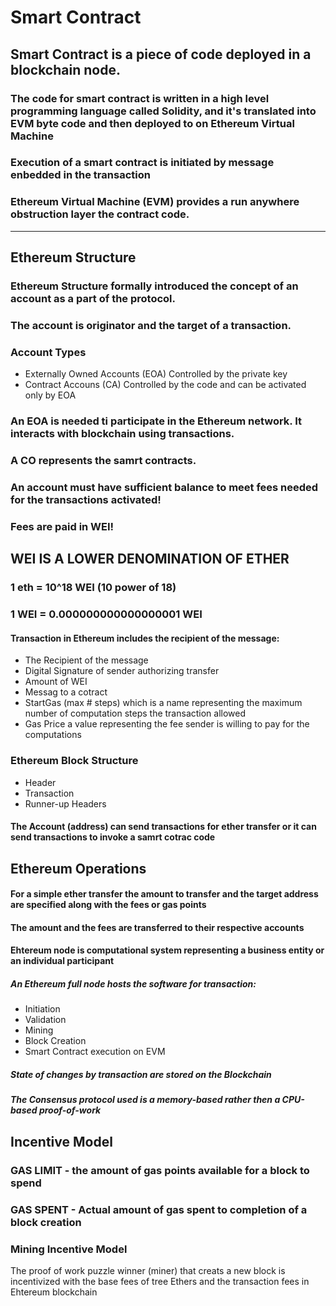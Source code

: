 # Smart Contract

## Smart Contract is a piece of code deployed in a blockchain node.

### The code for smart contract is written in a high level programming language called Solidity, and it's translated into EVM byte code and then deployed to on Ethereum Virtual Machine

### Execution of a smart contract is initiated by message enbedded in the transaction

### Ethereum Virtual Machine (EVM) provides a run anywhere obstruction layer the contract code.

<hr>

## Ethereum Structure

### Ethereum Structure formally introduced the concept of an account as a part of the protocol.

### The account is originator and the target of a transaction.

<h3>Account Types</h3>
<ul>
<li>Externally Owned Accounts (EOA) Controlled by the private key</li>
<li>Contract Accouns (CA) Controlled by the code and can be activated only by EOA</li>
</ul>

<h3> An EOA is needed ti participate in the Ethereum network. It interacts with blockchain using transactions. </h3>
<h3> A CO represents the samrt contracts.</h3>

<h3>An account must have sufficient balance to meet fees needed for the transactions activated! </h3>
<h3>Fees are paid in WEI!</h3>
<h2>WEI IS A LOWER DENOMINATION OF ETHER</h2>

<h3>1 eth = 10^18 WEI (10 power of 18)</h3>
<h3>1 WEI = 0.000000000000000001 WEI</h3>

<h4>Transaction in Ethereum includes the recipient of the message: </h4>
<ul>
<li>The Recipient of the message</li>
<li>Digital Signature of sender authorizing transfer</li>
<li>Amount of WEI</l1>
<li>Messag to a cotract</li>
<li>StartGas (max # steps) which is a name representing the maximum number of computation steps the transaction allowed</li>
<li>Gas Price a value representing the fee sender is willing to pay for the computations</li>
</ul>

<h3>Ethereum Block Structure</h3>
<ul>
<li>Header</li>
<li>Transaction</li>
<li>Runner-up Headers</li>
</ul>

<h4>The Account (address) can send transactions for ether transfer or it can send transactions to invoke a samrt cotrac code</h4>

<h2>Ethereum Operations</h2>
<h4>For a simple ether transfer the amount to transfer and the target address are specified along with the fees or gas points</h4>
<h4>The amount and the fees are transferred to their respective accounts</h4>
<h4>Ehtereum node is computational system representing a business entity or an individual participant</h4>
<h5>An Ethereum full node hosts the software for transaction: </h5>
<ul>
<li>Initiation</li>
<li>Validation</li>
<li>Mining</li>
<li>Block Creation</li>
<li>Smart Contract execution on EVM</li>
</ul>

<h5>State of changes by transaction are stored on the Blockchain</h5>

<h5>The Consensus protocol used is a memory-based rather then a CPU-based proof-of-work</h5>

<h2>Incentive Model</h2>

<h3><b>GAS LIMIT</b> - the amount of gas points available for a block to spend</h3>
<h3><b>GAS SPENT</b> - Actual amount of gas spent to completion of a block creation</h3>

<h3>Mining Incentive Model</h3>
<p>The proof of work puzzle winner (miner) that creats a new block is incentivized with the base fees of tree Ethers and the transaction fees in Ehtereum blockchain </p>
